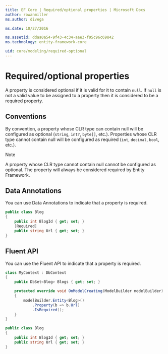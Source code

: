 ```yaml
---
title: EF Core | Required/optional properties | Microsoft Docs
author: rowanmiller
ms.author: divega

ms.date: 10/27/2016

ms.assetid: ddaa0a54-9f43-4c34-aae3-f95c96c69842
ms.technology: entity-framework-core

uid: core/modeling/required-optional
---
```

# Required/optional properties

A property is considered optional if it is valid for it to contain `null`. If `null` is not a valid value to be assigned to a property then it is considered to be a required property.

## Conventions

By convention, a property whose CLR type can contain null will be configured as optional (`string`, `int?`, `byte[]`, etc.). Properties whose CLR type cannot contain null will be configured as required (`int`, `decimal`, `bool`, etc.).

> [!NOTE]
> A property whose CLR type cannot contain null cannot be configured as optional. The property will always be considered required by Entity Framework.

## Data Annotations

You can use Data Annotations to indicate that a property is required.

<!-- [!code-csharp[Main](samples/core/Modeling/DataAnnotations/Samples/Required.cs?highlight=4)] -->
````csharp
public class Blog
{
    public int BlogId { get; set; }
    [Required]
    public string Url { get; set; }
}
````

## Fluent API

You can use the Fluent API to indicate that a property is required.

<!-- [!code-csharp[Main](samples/core/Modeling/FluentAPI/Samples/Required.cs?highlight=7,8,9)] -->
````csharp
class MyContext : DbContext
{
    public DbSet<Blog> Blogs { get; set; }

    protected override void OnModelCreating(ModelBuilder modelBuilder)
    {
        modelBuilder.Entity<Blog>()
            .Property(b => b.Url)
            .IsRequired();
    }
}

public class Blog
{
    public int BlogId { get; set; }
    public string Url { get; set; }
}
````
